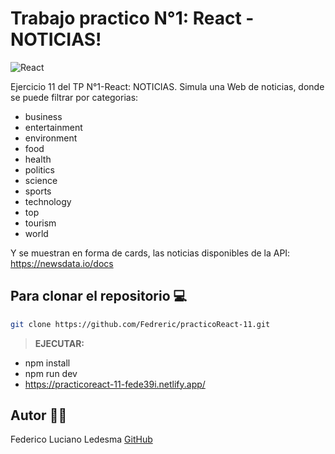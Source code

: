 # Trabajo practico N°1: React - NOTICIAS!

![React](https://blog.wildix.com/wp-content/uploads/2020/06/react-logo.jpg)

Ejercicio 11 del TP N°1-React: NOTICIAS.
Simula una Web de noticias, donde se puede filtrar por categorias:
- business
- entertainment
- environment
- food
- health
- politics
- science
- sports
- technology
- top
- tourism
- world

Y se muestran en forma de cards, las noticias disponibles de la API: https://newsdata.io/docs

## Para clonar el repositorio 💻

```bash
git clone https://github.com/Fedreric/practicoReact-11.git
```
>**EJECUTAR:** 
- npm install
- npm run dev 
- https://practicoreact-11-fede39i.netlify.app/

## Autor 👨‍💻
 Federico Luciano Ledesma [GitHub](https://github.com/Fedreric)
